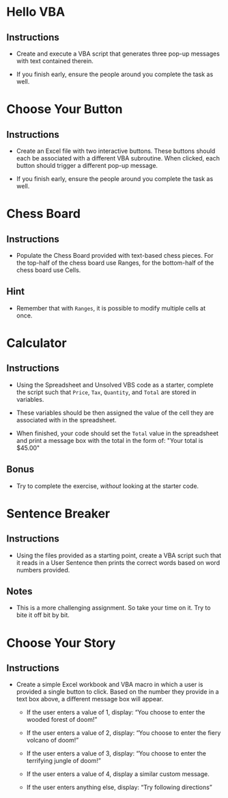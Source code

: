 # Hello VBA

## Instructions

* Create and execute a VBA script that generates three pop-up messages with text contained therein.

* If you finish early, ensure the people around you complete the task as well.

# Choose Your Button

## Instructions

* Create an Excel file with two interactive buttons. These buttons should each be associated with a different VBA subroutine. When clicked, each button should trigger a different pop-up message.

* If you finish early, ensure the people around you complete the task as well.

# Chess Board

## Instructions

* Populate the Chess Board provided with text-based chess pieces. For the top-half of the chess board use Ranges, for the bottom-half of the chess board use Cells.

## Hint

* Remember that with `Ranges`, it is possible to modify multiple cells at once.

# Calculator

## Instructions

* Using the Spreadsheet and Unsolved VBS code as a starter, complete the script such that `Price`, `Tax`, `Quantity`, and `Total` are stored in variables.

* These variables should be then assigned the value of the cell they are associated with in the spreadsheet.

* When finished, your code should set the `Total` value in the spreadsheet and print a message box with the total in the form of: "Your total is $45.00"

## Bonus

* Try to complete the exercise, _without_ looking at the starter code.

# Sentence Breaker

## Instructions

* Using the files provided as a starting point, create a VBA script such that it reads in a User Sentence then prints the correct words based on word numbers provided.

## Notes

* This is a more challenging assignment. So take your time on it. Try to bite it off bit by bit.

# Choose Your Story

## Instructions

* Create a simple Excel workbook and VBA macro in which a user is provided a single button to click. Based on the number they provide in a text box above, a different message box will appear.

  * If the user enters a value of 1, display: “You choose to enter the wooded forest of doom!”

  * If the user enters a value of 2, display: “You choose to enter the fiery volcano of doom!”

  * If the user enters a value of 3, display: “You choose to enter the terrifying jungle of doom!”

  * If the user enters a value of 4, display a similar custom message.

  * If the user enters anything else, display: “Try following directions”
